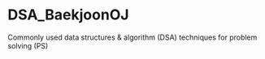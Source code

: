 # DSA_BaekjoonOJ
Commonly used data structures & algorithm (DSA) techniques for problem solving (PS)
